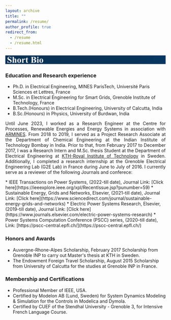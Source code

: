 ```yaml
---
layout: archive
title: ""
permalink: /resume/
author_profile: true
redirect_from:
  - /resume
  - /resume.html
---
```

![Alt text](/images/Bio12.svg)

### Education and Research experience
* Ph.D. in Electrical Engineering, MINES ParisTech, Université Paris Sciences et Lettres, France 
* M.Sc. in Electrical Engineering for Smart Grids, Grenoble Institute of Technology, France 
* B.Tech.(Honours) in Electrical Engineering, University of Calcutta, India
* B.Sc.(Honours) in Physics, University of Burdwan, India

<p align="justify">
Until June 2023, I worked as a Research Engineer at the Centre for Processes, Renewable Energies and Energy Systems in association with <a href="https://www.armines.net/fr">ARMINES</a>. From 2018 to 2019, I served as a Project Research Associate at the Department of Chemical Engineering at the Indian Institute of Technology Bombay in India. Prior to that, from February 2017 to December 2017, I was a Research Intern and M.Sc. thesis Student at the Department of Electrical Engineering at <a href="https://www.kth.se/en">KTH-Royal Institute of Technology</a> in Sweden. Additionally, I completed a research internship at the Grenoble Electrical Engineering Lab (G2E Lab) in France during June to July of 2016.
I currently serve as a reviewer of the following Journals and conferece:
</p>
* IEEE Transactions on Power Systems, (2022-till date),
  Journal Link: [Click here](https://ieeexplore.ieee.org/xpl/RecentIssue.jsp?punumber=59)
* Sustainable Energy, Grids and Networks, Elsevier, (2021-till date),
  Journal Link: [Click here](https://www.sciencedirect.com/journal/sustainable-energy-grids-and-networks)
* Electric Power Systems Research, Elsevier, (2019-till date),
  Journal Link: [Click here](https://www.journals.elsevier.com/electric-power-systems-research)
* Power Systems Computation Conference (PSCC) series, (2020-till date),
  Link: [https://pscc-central.epfl.ch/](https://pscc-central.epfl.ch/)

 
### Honors and Awards 
* Auvergne-Rhone-Alpes Scholarship, February 2017
  Scholarship from Grenoble INP to carry out Master's thesis at KTH in Sweden.
* The Endowment Foreign Travel Scholarship, August 2015
  Scholarship from University of Calcutta for the studies at Grenoble INP in France.

### Membership and Certifications
* Professional Member of IEEE, USA.
* Certified by Modelon AB (Lund, Sweden) for System Dynamics Modeling & Simulation for the Controls in Modelica and Dymola. 
* Certified by CUEF of the Stendhal University - Grenoble 3, for Intensive French Language Course.
